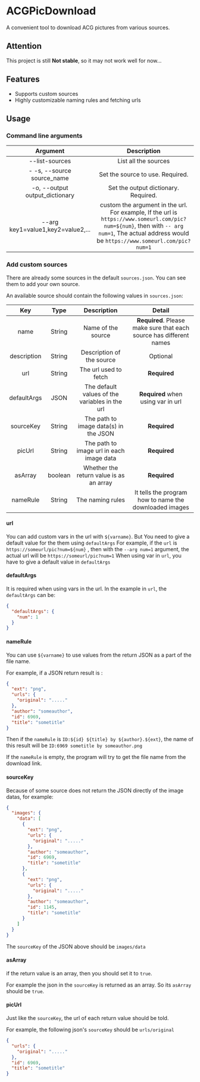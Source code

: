 # ACGPicDownload

A convenient tool to download ACG pictures from various sources.

## Attention

This project is still **Not stable**, so it may not work well for now...

## Features

- Supports custom sources
- Highly customizable naming rules and fetching urls

## Usage

### Command line arguments

|             Argument              |                                                                                          Description                                                                                           |
| :-------------------------------: | :--------------------------------------------------------------------------------------------------------------------------------------------------------------------------------------------: |
|          --list-sources           |                                                                                      List all the sources                                                                                      |
|    - -s, --source source_name     |                                                                                Set the source to use. Required.                                                                                |
|  -o, --output output_dictionary   |                                                                              Set the output dictionary. Required.                                                                              |
| --arg key1=value1,key2=value2,... | custom the argument in the url. For example, If the url is `https://www.someurl.com/pic?num=${num}`, then with `-- arg num=1`, The actual address would be `https://www.someurl.com/pic?num=1` |

### Add custom sources

There are already some sources in the default `sources.json`. You can see them to add your own source.

An available source should contain the following values in `sources.json`:

|     Key     |  Type   |                  Description                   |                               Detail                                |
| :---------: | :-----: | :--------------------------------------------: | :-----------------------------------------------------------------: |
|    name     | String  |               Name of the source               | **Required**. Please make sure that each source has different names |
| description | String  |           Description of the source            |                              Optional                               |
|     url     | String  |             The url used to fetch              |                            **Required**                             |
| defaultArgs |  JSON   | The default values of the variables in the url |                 **Required** when using var in url                  |
|  sourceKey  | String  |     The path to image data(s) in the JSON      |                            **Required**                             |
|   picUrl    | String  |    The path to image url in each image data    |                            **Required**                             |
|   asArray   | boolean |    Whether the return value is as an array     |                            **Required**                             |
|  nameRule   | String  |                The naming rules                |       It tells the program how to name the downloaded images        |

#### url

You can add custom vars in the url with `${varname}`. But You need to give a default value for the them
using `defaultArgs`
For example, if the `url` is `https://someurl/pic?num=${num}` , then with the `--arg num=1` argument, the actual url
will be `https://someurl/pic?num=1`
When using var in `url`, you have to give a default value in `defaultArgs`

#### defaultArgs

It is required when using vars in the url. In the example in `url`, the `defaultArgs` can be:

```json
{
  "defaultArgs": {
    "num": 1
  }
}
```

#### nameRule

You can use `${varname}` to use values from the return JSON as a part of the file name.

For example, if a JSON return result is :

```json
{
  "ext": "png",
  "urls": {
    "original": "....."
  },
  "author": "someauthor",
  "id": 6969,
  "title": "sometitle"
}
```

Then if the `nameRule` is `ID:${id} ${title} by ${author}.${ext}`, the name of this result will
be `ID:6969 sometitle by someauthor.png`

If the `nameRule` is empty, the program will try to get the file name from the download link.

#### sourceKey

Because of some source does not return the JSON directly of the image datas, for example:

```json
{
  "images": {
    "data": [
      {
        "ext": "png",
        "urls": {
          "original": "....."
        },
        "author": "someauthor",
        "id": 6969,
        "title": "sometitle"
      },
      {
        "ext": "png",
        "urls": {
          "original": "....."
        },
        "author": "someauthor",
        "id": 1145,
        "title": "sometitle"
      }
    ]
  }
}
```

The `sourceKey` of the JSON above should be `images/data`

#### asArray

if the return value is an array, then you should set it to `true`.

For example the json in the `sourceKey` is returned as an array. So its `asArray` should be `true`.

#### picUrl

Just like the `sourceKey`, the url of each return value should be told.

For example, the following json's `sourceKey` should be `urls/original`

```json
{
  "urls": {
    "original": "....."
  },
  "id": 6969,
  "title": "sometitle"
}
```


